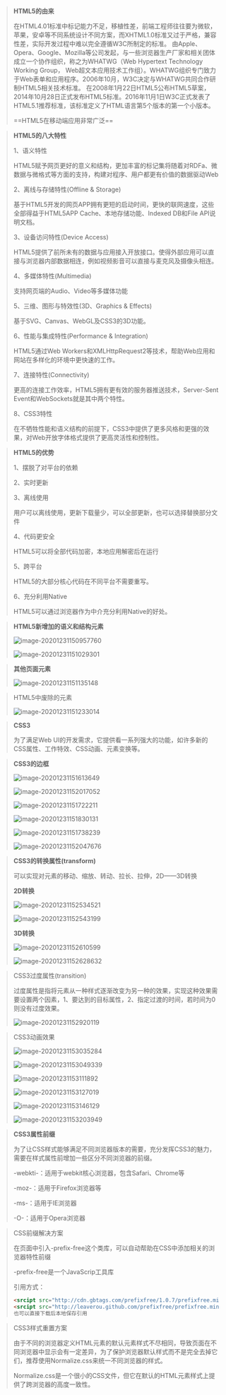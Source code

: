 > **HTML5的由来**
>
> 在HTML4.01标准中标记能力不足，移植性差，前端工程师往往要为微软，苹果，安卓等不同系统设计不同方案，而XHTML1.0标准又过于严格，兼容性差，实际开发过程中难以完全遵循W3C所制定的标准。
> 由Apple、Opera、Google、Mozilla等公司发起，与一些浏览器生产厂家和相关团体成立一个协作组织，称之为WHATWG（Web Hypertext Technology Working Group， Web超文本应用技术工作组）。WHATWG组织专门致力于Web表单和应用程序。2006年10月，W3C决定与WHATWG共同合作研制HTML5相关技术标准。
> 在2008年1月22日HTML5公布HTML5草案，2014年10月28日正式发布HTML5标准。2016年11月1日W3C正式发表了HTML5.1推荐标准，该标准定义了HTML语言第5个版本的第一个小版本。
>
> ==HTML5在移动端应用非常广泛==

> **HTML5的八大特性**
>
> 1、语义特性
>
> HTML5赋予网页更好的意义和结构，更加丰富的标记集将随着对RDFa、微数据与微格式等方面的支持，构建对程序、用户都更有价值的数据驱动Web
>
> 2、离线与存储特性(Offline & Storage)
>
> 基于HTML5开发的网页APP拥有更短的启动时间，更快的联网速度，这些全部得益于HTML5APP Cache、本地存储功能、Indexed DB和File API说明文档。
>
> 3、设备访问特性(Device Access)
>
> HTML5提供了前所未有的数据与应用接入开放接口。使得外部应用可以直接与浏览器内部数据相连，例如视频影音可以直接与麦克风及摄像头相连。
>
> 4、多媒体特性(Multimedia)
>
> 支持网页端的Audio、Video等多媒体功能
>
> 5、三维、图形与特效性(3D、Graphics & Effects)
>
> 基于SVG、Canvas、WebGL及CSS3的3D功能。
>
> 6、性能与集成特性(Performance & Integration)
>
> HTML5通过Web Workers和XMLHttpRequest2等技术，帮助Web应用和网站在多样化的环境中更快速的工作。
>
> 7、连接特性(Connectivity)
>
> 更高的连接工作效率，HTML5拥有更有效的服务器推送技术，Server-Sent Event和WebSockets就是其中两个特性。
>
> 8、CSS3特性
>
> 在不牺牲性能和语义结构的前提下，CSS3中提供了更多风格和更强的效果，对Web开放字体格式提供了更高灵活性和控制性。

> **HTML5的优势**
>
> 1、摆脱了对平台的依赖
>
> 2、实时更新
>
> 3、离线使用
>
> 用户可以离线使用，更新下载量少，可以全部更新，也可以选择替换部分文件
>
> 4、代码更安全
>
> HTML5可以将全部代码加密，本地应用解密后在运行
>
> 5、跨平台
>
> HTML5的大部分核心代码在不同平台不需要重写。
>
> 6、充分利用Native
>
> HTML5可以通过浏览器作为中介充分利用Native的好处。

> **HTML5新增加的语义和结构元素**
>
> ![image-20201231150957760](image\image-20201231150957760.png)
>
> ![image-20201231151029301](image\image-20201231151029301.png)

> **其他页面元素**
>
> ![image-20201231151135148](image\image-20201231151135148.png)

> HTML5中废除的元素
>
> ![image-20201231151233014](image\image-20201231151233014.png)

> **CSS3**
>
> 为了满足Web UI的开发需求，它提供看一系列强大的功能，如许多新的CSS属性、工作特效、CSS动画、元素变换等。

> **CSS3的边框**
>
> ![image-20201231151613649](image\image-20201231151613649.png)
>
> ![image-20201231152017052](image\image-20201231152017052.png)
>
> ![image-20201231151722211](image\image-20201231151722211.png)
>
> ![image-20201231151830131](image\image-20201231151830131.png)
>
> ![image-20201231151738239](image\image-20201231151738239.png)
>
> ![image-20201231152047676](image\image-20201231152047676.png)

> **CSS3的转换属性(transform)**
>
> 可以实现对元素的移动、缩放、转动、拉长、拉伸，2D——3D转换
>
> **2D转换**
>
> ![image-20201231152534521](image\image-20201231152534521.png)
>
> ![image-20201231152543199](image\image-20201231152543199.png)
>
> **3D转换**
>
> ![image-20201231152610599](image\image-20201231152610599.png)
>
> ![image-20201231152628632](image\image-20201231152628632.png)

> CSS3过度属性(transition)
>
> 过度属性是指将元素从一种样式逐渐改变为另一种的效果，实现这种效果需要设置两个因素，1、要达到的目标属性，2、指定过渡的时间，若时间为0则没有过度效果。
>
> ![image-20201231152920119](image\image-20201231152920119.png)

> CSS3动画效果
>
> ![image-20201231153035284](image\image-20201231153035284.png)
>
> ![image-20201231153049339](image\image-20201231153049339.png)
>
> ![image-20201231153111892](image\image-20201231153111892.png)
>
> ![image-20201231153127019](image\image-20201231153127019.png)
>
> ![image-20201231153146129](image\image-20201231153146129.png)
>
> ![image-20201231153203949](image\image-20201231153203949.png)

> **CSS3属性前缀**
>
> 为了让CSS样式能够满足不同浏览器版本的需要，充分发挥CSS3的魅力，需要在样式属性前增加一些区分不同浏览器的前缀。
>
> -webkti-：适用于webkit核心浏览器，包含Safari、Chrome等
>
> -moz-：适用于Firefox浏览器等
>
> -ms-：适用于IE浏览器
>
> -O-：适用于Opera浏览器

> CSS前缀解决方案
>
> 在页面中引入-prefix-free这个类库，可以自动帮助在CSS中添加相关的浏览器特性前缀
>
> -prefix-free是一个JavaScrip工具库
>
> 引用方式：
>
> ```html
> <srcipt src="http://cdn.gbtags.com/prefixfree/1.0.7/prefixfree.min.js"></script>
> <srcipt src="http://leaverou.github.com/prefixfree/prefixfree.min.js"></script>
> 也可以直接下载后本地保存引用
> ```

> CSS3样式重置方案
>
> 由于不同的浏览器定义HTML元素的默认元素样式不尽相同，导致页面在不同浏览器中显示会有一定差异，为了保护浏览器默认样式而不是完全去掉它们，推荐使用Normalize.css来统一不同浏览器的样式。
>
> Normalize.css是一个很小的CSS文件，但它在默认的HTML元素样式上提供了跨浏览器的高度一致性。